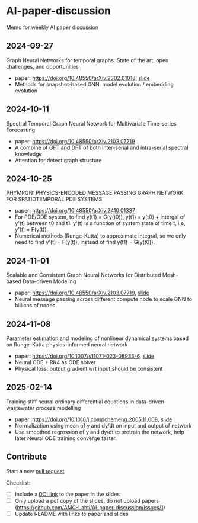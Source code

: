 # AI-paper-discussion
Memo for weekly AI paper discussion

## 2024-09-27
Graph Neural Networks for temporal graphs: State of the art, open challenges, and opportunities
- paper: https://doi.org/10.48550/arXiv.2302.01018, [slide](slides/2024-09-27.pdf)
- Methods for snapshot-based GNN: model evolution / embedding evolution


## 2024-10-11
Spectral Temporal Graph Neural Network for Multivariate Time-series Forecasting
- paper: https://doi.org/10.48550/arXiv.2103.07719
- A combine of GFT and DFT of both inter-serial and intra-serial spectral knowledge
- Attention for detect graph structure

## 2024-10-25
PHYMPGN: PHYSICS-ENCODED MESSAGE PASSING GRAPH NETWORK FOR SPATIOTEMPORAL PDE SYSTEMS
- paper: https://doi.org/10.48550/arXiv.2410.01337
- For PDE/ODE system, to find y(t1) = G(y(t0)), y(t1) = y(t0) + intergal of y'(t) between t0 and t1. y'(t) is a function of system state of time t, i.e, y'(t) = F(y(t)).
- Numerical methods (Runge-Kutta) to approximate integral, so we only need to find y'(t) = F(y(t)), instead of find y(t1) = G(y(t0)).

## 2024-11-01
Scalable and Consistent Graph Neural Networks for Distributed Mesh-based Data-driven Modeling
- paper: https://doi.org/10.48550/arXiv.2103.07719, [slide](slides/2024-11-01.pdf)
- Neural message passing across different compute node to scale GNN to billions of nodes

## 2024-11-08
Parameter estimation and modeling of nonlinear dynamical systems based on Runge–Kutta physics-informed neural network
- paper: https://doi.org/10.1007/s11071-023-08933-6, [slide](slides/2024-11-08.pdf)
- Neural ODE + RK4 as ODE solver
- Physical loss: output gradient wrt input should be consistent

## 2025-02-14
Training stiff neural ordinary differential equations in data-driven wastewater process modelling
- paper: https://doi.org/10.1016/j.compchemeng.2005.11.008, [slide](slides/2025-02-14.pdf)
- Normalization using mean of y and dy/dt on input and output of network
- Use smoothed regression of y and dy/dt to pretrain the network, help later Neural ODE training converge faster.


## Contribute

Start a new [pull request](https://github.com/AMC-Lahti/AI-paper-discussion/pulls)

Checklist:
- [ ] Include a [DOI link](https://library.centre.edu/citing_sources/DOI) to the paper in the slides
- [ ] Only upload a pdf copy of the slides, do not upload papers (https://github.com/AMC-Lahti/AI-paper-discussion/issues/1)
- [ ] Update README with links to paper and slides
